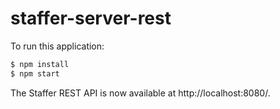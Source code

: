 # staffer-server-rest

To run this application:

```bash
$ npm install
$ npm start
```

The Staffer REST API is now available at http://localhost:8080/.
